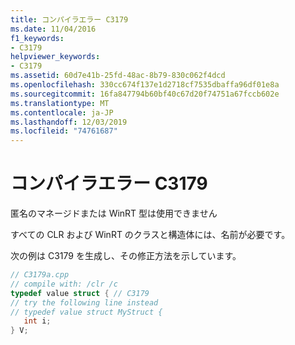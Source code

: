 ```yaml
---
title: コンパイラエラー C3179
ms.date: 11/04/2016
f1_keywords:
- C3179
helpviewer_keywords:
- C3179
ms.assetid: 60d7e41b-25fd-48ac-8b79-830c062f4dcd
ms.openlocfilehash: 330cc674f137e1d2718cf7535dbaffa96df01e8a
ms.sourcegitcommit: 16fa847794b60bf40c67d20f74751a67fccb602e
ms.translationtype: MT
ms.contentlocale: ja-JP
ms.lasthandoff: 12/03/2019
ms.locfileid: "74761687"
---
```

# <a name="compiler-error-c3179"></a>コンパイラエラー C3179

匿名のマネージドまたは WinRT 型は使用できません

すべての CLR および WinRT のクラスと構造体には、名前が必要です。

次の例は C3179 を生成し、その修正方法を示しています。

```cpp
// C3179a.cpp
// compile with: /clr /c
typedef value struct { // C3179
// try the following line instead
// typedef value struct MyStruct {
   int i;
} V;
```
